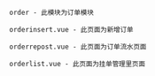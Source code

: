 ```
order - 此模块为订单模块
```

```
orderinsert.vue - 此页面为新增订单
```

```
orderrepost.vue - 此页面为订单流水页面
```

```
orderlist.vue - 此页面为挂单管理里页面
```